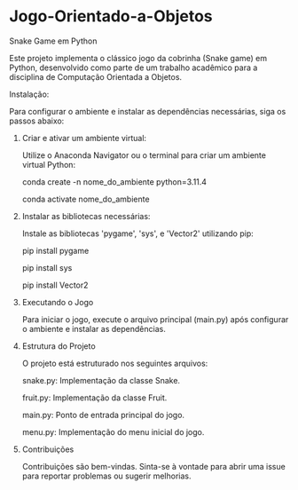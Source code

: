 # Jogo-Orientado-a-Objetos

Snake Game em Python

Este projeto implementa o clássico jogo da cobrinha (Snake game) em Python, desenvolvido como parte de um trabalho acadêmico para a disciplina de Computação Orientada a Objetos.

Instalação:

Para configurar o ambiente e instalar as dependências necessárias, siga os passos abaixo:

1. Criar e ativar um ambiente virtual:

    Utilize o Anaconda Navigator ou o terminal para criar um ambiente virtual Python:

    conda create -n nome_do_ambiente python=3.11.4

    conda activate nome_do_ambiente

2. Instalar as bibliotecas necessárias:

    Instale as bibliotecas 'pygame', 'sys', e 'Vector2' utilizando pip:

    pip install pygame

    pip install sys

    pip install Vector2

3. Executando o Jogo

    Para iniciar o jogo, execute o arquivo principal (main.py) após configurar o ambiente e instalar as dependências.

4. Estrutura do Projeto

    O projeto está estruturado nos seguintes arquivos:

    snake.py: Implementação da classe Snake.

    fruit.py: Implementação da classe Fruit.

    main.py: Ponto de entrada principal do jogo.

    menu.py: Implementação do menu inicial do jogo.

5. Contribuições

    Contribuições são bem-vindas. Sinta-se à vontade para abrir uma issue para reportar problemas ou sugerir melhorias.


